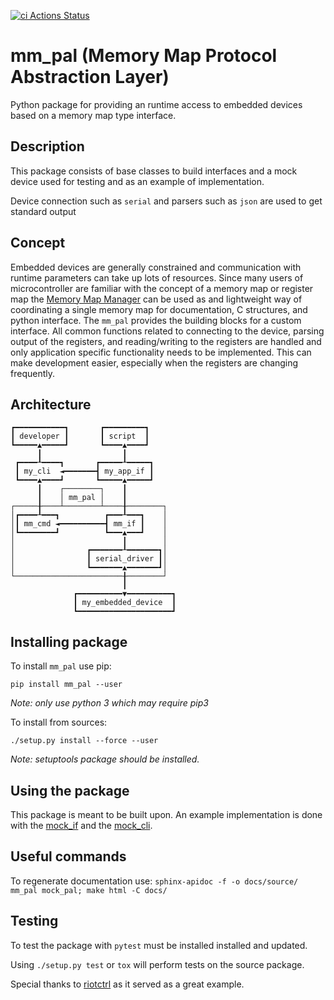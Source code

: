 [![ci Actions Status](https://github.com/riot-appstore/mm_pal/workflows/ci/badge.svg)](https://github.com/riot-appstore/mm_pal/actions)

# mm_pal (Memory Map Protocol Abstraction Layer)

Python package for providing an runtime access to embedded devices based
on a memory map type interface.

## Description

This package consists of base classes to build interfaces and a mock
device used for testing and as an example of implementation.

Device connection such as `serial` and parsers such as `json` are used to get
standard output

## Concept

Embedded devices are generally constrained and communication with
runtime parameters can take up lots of resources. Since many users of
microcontroller are familiar with the concept of a memory map or
register map the [Memory Map
Manager](https://github.com/riot-appstore/memory_map_manager) can be
used as and lightweight way of coordinating a single memory map for
documentation, C structures, and python interface. The `mm_pal` provides
the building blocks for a custom interface. All common functions related
to connecting to the device, parsing output of the registers, and
reading/writing to the registers are handled and only application
specific functionality needs to be implemented. This can make
development easier, especially when the registers are changing
frequently.

## Architecture

```
┏━━━━━━━━━━━┓       ┏━━━━━━━━━┓
┃ developer ┃       ┃ script  ┃
┗━━━━━▲━━━━━┛       ┗━━━━▲━━━━┛
      ┃                  ┃
 ┏━━━━┸━━━━┓       ┏━━━━━┸━━━━━┓
 ┃ my_cli  ◄━━━━━━━┫ my_app_if ┃
 ┗━━━━▲━━━━┛       ┗━━━━━▲━━━━━┛
      ┃    ┌────────┐    ┃
      ┃    │ mm_pal │    ┃
┌─────╂────┴────────┴────╂────────┐
│┏━━━━┸━━━┓          ┏━━━┸━━━┓    │
│┃ mm_cmd ◄━━━━━━━━━━┫ mm_if ┃    │
│┗━━━━━━━━┛          ┗━━━▲━━━┛    │
│                        ┃        │
│                ┏━━━━━━━┸━━━━━━━┓│
│                ┃ serial_driver ┃│
│                ┗━━━━━━━▲━━━━━━━┛│
└────────────────────────╂────────┘
                         ┃
              ┏━━━━━━━━━━▼━━━━━━━━━━┓
              ┃ my_embedded_device  ┃
              ┗━━━━━━━━━━━━━━━━━━━━━┛
```

## Installing package

To install `mm_pal` use pip:

`pip install mm_pal --user`

_Note: only use python 3 which may require pip3_


To install from sources:

`./setup.py install --force --user`


_Note: setuptools package should be installed._

## Using the package

This package is meant to be built upon. An example implementation is done with
the [mock_if](mock_pal/mock_if.py) and the [mock_cli](mock_pal/mock_cli.py).

## Useful commands

To regenerate documentation use:
`sphinx-apidoc -f -o docs/source/ mm_pal mock_pal; make html -C docs/`

## Testing

To test the package with `pytest` must be installed installed and updated.

Using `./setup.py test` or `tox` will perform tests on the
source package.

Special thanks to [riotctrl](https://github.com/RIOT-OS/riotctrl) as it served as a great example.